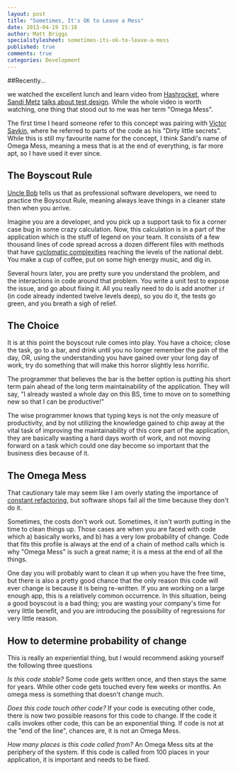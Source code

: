 ```yaml
---
layout: post
title: "Sometimes, It's OK to Leave a Mess"
date: 2013-04-19 15:18
author: Matt Briggs
specialstylesheet: sometimes-its-ok-to-leave-a-mess
published: true
comments: true
categories: Development
---
```


##Recently...

we watched the excellent lunch and learn video from [Hashrocket][1], where [Sandi Metz][2] [talks about test design][3]. While the whole video is worth watching, one thing that stood out to me was her term "Omega Mess".

The first time I heard someone refer to this concept was pairing with [Victor Savkin][4], where he referred to parts of the code as his "Dirty little secrets". While this is still my favourite name for the concept, I think Sandi's name of Omega Mess, meaning a mess that is at the end of everything, is far more apt, so I have used it ever since.

## The Boyscout Rule

[Uncle Bob][5] tells us that as professional software developers, we need to practice the Boyscout Rule, meaning always leave things in a cleaner state then when you arrive.

Imagine you are a developer, and you pick up a support task to fix a corner case bug in some crazy calculation. Now, this calculation is in a part of the application which is the stuff of legend on your team. It consists of a few thousand lines of code spread across a dozen different files with methods that have [cyclomatic complexities][6] reaching the levels of the national debt. You make a cup of coffee, put on some high energy music, and dig in.

Several hours later, you are pretty sure you understand the problem, and the interactions in code around that problem. You write a unit test to expose the issue, and go about fixing it. All you really need to do is add another `if` (in code already indented twelve levels deep), so you do it, the tests go green, and you breath a sigh of relief.

## The Choice

It is at this point the boyscout rule comes into play. You have a choice; close the task, go to a bar, and drink until you no longer remember the pain of the day, OR, using the understanding you have gained over your long day of work, try do something that will make this horror slightly less horrific.

The programmer that believes the bar is the better option is putting his short term pain ahead of the long term maintainability of the application. They will say, "I already wasted a whole day on this BS, time to move on to something new so that I can be productive!"

The wise programmer knows that typing keys is not the only measure of productivity, and by not utilizing the knowledge gained to chip away at the vital task of improving the maintainability of this core part of the application, they are basically wasting a hard days worth of work, and not moving forward on a task which could one day become so important that the business dies because of it.

## The Omega Mess

That cautionary tale may seem like I am overly stating the importance of [constant refactoring][7], but software shops fail all the time because they don't do it.

Sometimes, the costs don't work out. Sometimes, it isn't worth putting in the time to clean things up. Those cases are when you are faced with code which a) basically works, and b) has a very low probability of change. Code that fits this profile is always at the end of a chain of method calls which is why "Omega Mess" is such a great name; it is a mess at the end of all the things.

One day you will probably want to clean it up when you have the free time, but there is also a pretty good chance that the only reason this code will ever change is because it is being re-written. If you are working on a large enough app, this is a relatively common occurrence. In this situation, being a good boyscout is a bad thing; you are wasting your company's time for very little benefit, and you are introducing the possibility of regressions for very little reason.

## How to determine probability of change

This is really an experiential thing, but I would recommend asking yourself the following three questions

*Is this code stable?* Some code gets written once, and then stays the same for years. While other code gets touched every few weeks or months. An omega mess is something that doesn't change much.

*Does this code touch other code?* If your code is executing other code, there is now two possible reasons for this code to change. If the code it calls invokes other code, this can be an exponential thing. If code is not at the "end of the line", chances are, it is not an Omega Mess.

*How many places is this code called from?* An Omega Mess sits at the periphery of the system. If this code is called from 100 places in your application, it is important and needs to be fixed.

 [1]: http://hashrocket.com/
 [2]: http://sandimetz.com/
 [3]: http://vimeo.com/48106365
 [4]: http://victorsavkin.com/
 [5]: https://twitter.com/unclebobmartin
 [6]: http://en.wikipedia.org/wiki/Cyclomatic_complexity
 [7]: http://c2.com/cgi/wiki?RefactorMercilessly